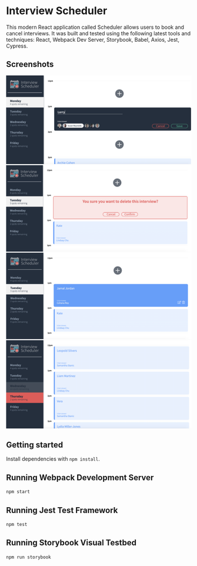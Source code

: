 # Interview Scheduler

This modern React application called Scheduler allows users to book and cancel interviews. It was built and tested using the following latest tools and techniques: React, Webpack Dev Server, Storybook, Babel, Axios, Jest, Cypress.

## Screenshots

!["Screenshot of an appoitment form"](https://github.com/katebatrakova/scheduler/blob/master/docs/appointment-form.png?raw=true)
!["Screenshot of a delete confirmation box"](https://github.com/katebatrakova/scheduler/blob/master/docs/delete_appointment.png?raw=true)
!["Day with available time slots"](https://github.com/katebatrakova/scheduler/blob/master/docs/add_appointment.png?raw=true)
!["Fully booked day"](https://github.com/katebatrakova/scheduler/blob/master/docs/fully_booked_day.png?raw=true)

## Getting started

Install dependencies with `npm install`.

## Running Webpack Development Server

```sh
npm start
```

## Running Jest Test Framework

```sh
npm test
```

## Running Storybook Visual Testbed

```sh
npm run storybook
```
